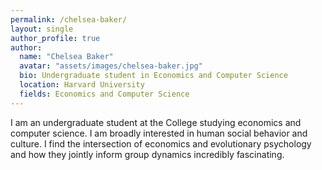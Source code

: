```yaml
---
permalink: /chelsea-baker/
layout: single
author_profile: true
author:
  name: "Chelsea Baker"
  avatar: "assets/images/chelsea-baker.jpg"
  bio: Undergraduate student in Economics and Computer Science
  location: Harvard University
  fields: Economics and Computer Science
---
```


I am an undergraduate student at the College studying economics and computer science. I am broadly interested in human social behavior and culture. I find the intersection of economics and evolutionary psychology and how they jointly inform group dynamics incredibly fascinating. 
